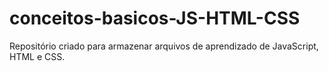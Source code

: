 # conceitos-basicos-JS-HTML-CSS
Repositório criado para armazenar arquivos de aprendizado de JavaScript, HTML e CSS.